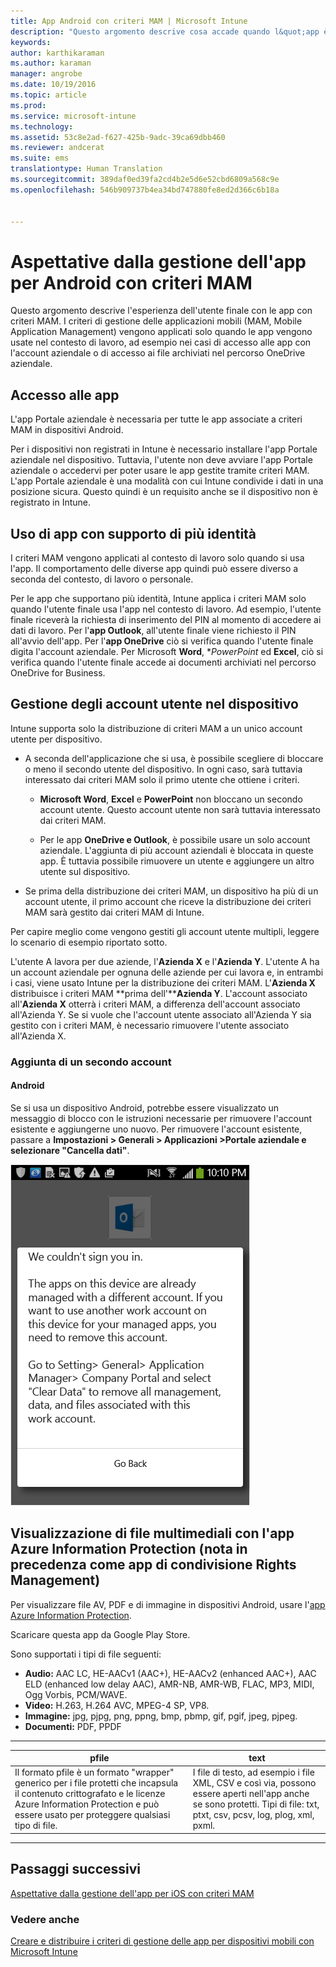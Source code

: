 ```yaml
---
title: App Android con criteri MAM | Microsoft Intune
description: "Questo argomento descrive cosa accade quando l&quot;app è gestita dai criteri di gestione delle app mobili."
keywords: 
author: karthikaraman
ms.author: karaman
manager: angrobe
ms.date: 10/19/2016
ms.topic: article
ms.prod: 
ms.service: microsoft-intune
ms.technology: 
ms.assetid: 53c8e2ad-f627-425b-9adc-39ca69dbb460
ms.reviewer: andcerat
ms.suite: ems
translationtype: Human Translation
ms.sourcegitcommit: 389daf0ed39fa2cd4b2e5d6e52cbd6809a568c9e
ms.openlocfilehash: 546b909737b4ea34bd747880fe8ed2d366c6b18a


---
```


# Aspettative dalla gestione dell'app per Android con criteri MAM
Questo argomento descrive l'esperienza dell'utente finale con le app con criteri MAM. I criteri di gestione delle applicazioni mobili (MAM, Mobile Application Management) vengono applicati solo quando le app vengono usate nel contesto di lavoro, ad esempio nei casi di accesso alle app con l'account aziendale o di accesso ai file archiviati nel percorso OneDrive aziendale.
##  Accesso alle app

L'app Portale aziendale è necessaria per tutte le app associate a criteri MAM in dispositivi Android.

Per i dispositivi non registrati in Intune è necessario installare l'app Portale aziendale nel dispositivo. Tuttavia, l'utente non deve avviare l'app Portale aziendale o accedervi per poter usare le app gestite tramite criteri MAM.
L'app Portale aziendale è una modalità con cui Intune condivide i dati in una posizione sicura. Questo quindi è un requisito anche se il dispositivo non è registrato in Intune.


##  Uso di app con supporto di più identità

I criteri MAM vengono applicati al contesto di lavoro solo quando si usa l'app. Il comportamento delle diverse app quindi può essere diverso a seconda del contesto, di lavoro o personale.

Per le app che supportano più identità, Intune applica i criteri MAM solo quando l'utente finale usa l'app nel contesto di lavoro.  Ad esempio, l'utente finale riceverà la richiesta di inserimento del PIN al momento di accedere ai dati di lavoro.  Per l'**app Outlook**, all'utente finale viene richiesto il PIN all'avvio dell'app. Per l'**app OneDrive** ciò si verifica quando l'utente finale digita l'account aziendale.  Per Microsoft **Word**, **PowerPoint* ed **Excel**, ciò si verifica quando l'utente finale accede ai documenti archiviati nel percorso OneDrive for Business.
##  Gestione degli account utente nel dispositivo

Intune supporta solo la distribuzione di criteri MAM a un unico account utente per dispositivo.

* A seconda dell'applicazione che si usa, è possibile scegliere di bloccare o meno il secondo utente del dispositivo. In ogni caso, sarà tuttavia interessato dai criteri MAM solo il primo utente che ottiene i criteri.

  * **Microsoft Word**, **Excel** e **PowerPoint** non bloccano un secondo account utente. Questo account utente non sarà tuttavia interessato dai criteri MAM.

  * Per le app **OneDrive e Outlook**, è possibile usare un solo account aziendale.  L'aggiunta di più account aziendali è bloccata in queste app.  È tuttavia possibile rimuovere un utente e aggiungere un altro utente sul dispositivo.


* Se prima della distribuzione dei criteri MAM, un dispositivo ha più di un account utente, il primo account che riceve la distribuzione dei criteri MAM sarà gestito dai criteri MAM di Intune.


Per capire meglio come vengono gestiti gli account utente multipli, leggere lo scenario di esempio riportato sotto.

L'utente A lavora per due aziende, l'**Azienda X** e l'**Azienda Y**. L'utente A ha un account aziendale per ognuna delle aziende per cui lavora e, in entrambi i casi, viene usato Intune per la distribuzione dei criteri MAM. L'**Azienda X** distribuisce i criteri MAM **prima dell'****Azienda Y**. L'account associato all'**Azienda X** otterrà i criteri MAM, a differenza dell'account associato all'Azienda Y. Se si vuole che l'account utente associato all'Azienda Y sia gestito con i criteri MAM, è necessario rimuovere l'utente associato all'Azienda X.
### Aggiunta di un secondo account
####  Android
Se si usa un dispositivo Android, potrebbe essere visualizzato un messaggio di blocco con le istruzioni necessarie per rimuovere l'account esistente e aggiungerne uno nuovo.  Per rimuovere l'account esistente, passare a **Impostazioni &gt; Generali &gt; Applicazioni &gt;Portale aziendale e selezionare "Cancella dati"**.

![Schermata del messaggio di errore con le istruzioni per rimuovere l'account](../media/AppManagement/Android_SwitchUser.png)

##  Visualizzazione di file multimediali con l'app Azure Information Protection (nota in precedenza come app di condivisione Rights Management)
Per visualizzare file AV, PDF e di immagine in dispositivi Android, usare l'[app Azure Information Protection](https://play.google.com/store/apps/details?id=com.microsoft.ipviewer).

Scaricare questa app da Google Play Store.  

Sono supportati i tipi di file seguenti:

* **Audio:** AAC LC, HE-AACv1 (AAC+), HE-AACv2 (enhanced AAC+), AAC ELD (enhanced low delay AAC), AMR-NB, AMR-WB, FLAC, MP3, MIDI, Ogg Vorbis, PCM/WAVE.
* **Video:** H.263, H.264 AVC, MPEG-4 SP, VP8.
* **Immagine:** jpg, pjpg, png, ppng, bmp, pbmp, gif, pgif, jpeg, pjpeg.
* **Documenti:** PDF, PPDF

------------
|**pfile**|**text**|
|----|----|
|Il formato pfile è un formato "wrapper" generico per i file protetti che incapsula il contenuto crittografato e le licenze Azure Information Protection e può essere usato per proteggere qualsiasi tipo di file.|I file di testo, ad esempio i file XML, CSV e così via, possono essere aperti nell'app anche se sono protetti. Tipi di file: txt, ptxt, csv, pcsv, log, plog, xml, pxml.|
---------------
## Passaggi successivi
[Aspettative dalla gestione dell'app per iOS con criteri MAM](user-experience-for-mam-enabled-ios-apps-with-microsoft-intune.md)

### Vedere anche
[Creare e distribuire i criteri di gestione delle app per dispositivi mobili con Microsoft Intune](create-and-deploy-mobile-app-management-policies-with-microsoft-intune.md)



<!--HONumber=Oct16_HO3-->


